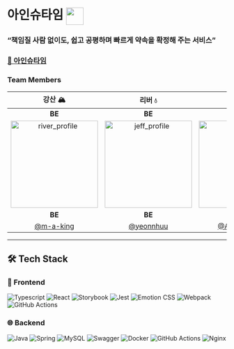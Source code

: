 # 아인슈타임   <img src="https://github.com/user-attachments/assets/b9f4b531-e259-4855-927a-939573544dcd" width="40" height="40" valign="middle" />




### “책임질 사람 없이도, 쉽고 공평하며 빠르게 약속을 확정해 주는 서비스” 
### [🔗 아인슈타임](https://estime.today/)

### Team Members

| 강산 🏔️ | 리버 💧 | 제프리 🍎 | 플린트 🔥 | 메이토 🍅 | 마빈 🎮 | 해삐 😊 | 호이초이 🤡 |
|:-------:|:------:|:---------:|:---------:|:---------:|:-------:|:-------:|:----------:|
| **BE**  | **BE** | **BE**    | **BE**    | **FE**    | **FE**  | **FE**  | **FE**     |
| <img src="https://github.com/user-attachments/assets/b8222adf-c28e-4686-b7b6-7014db3056f9" alt="river_profile" width="200" height="200" /> | <img src="https://github.com/user-attachments/assets/1362c4d0-4282-4801-9b5a-52cbe5c5d673" alt="jeff_profile" width="200" height="200" /> | <img src="https://github.com/user-attachments/assets/122d491e-26e5-46d4-88d8-4921c846ba8c" alt="flint_profile" width="200" height="200" /> | <img src="https://github.com/user-attachments/assets/509c085d-5935-4949-a470-b5fc18d933b7" alt="db_profile" width="200" height="200" /> | <img src="https://github.com/user-attachments/assets/04e762d7-9e2f-4204-9724-c0db6c25ac42" alt="marvin_profile" width="200" height="200" /> | <img src="https://github.com/user-attachments/assets/002d6291-3c30-4464-a4da-c464f60b3890" alt="happi_profile" width="200" height="200" /> | <img src="https://github.com/user-attachments/assets/f6fb0179-f5a3-469d-ab76-8db7a86878bf" alt="hoyy_profile" width="200" height="200" /> | <img src="https://github.com/user-attachments/assets/04e762d7-9e2f-4204-9724-c0db6c25ac42" alt="meito_profile" width="200" height="200" /> |
|**BE**|**BE**|**BE**|**BE**|**FE**|**FE**|**FE**|**FE**|
|[@m-a-king](https://github.com/m-a-king)|[@yeonnhuu](https://github.com/yeonnhuu)|[@AppleMint98](https://github.com/applemint98)|[@jhan0121](https://github.com/jhan0121)|[@Db0111](https://github.com/Db0111)|[@spoyodevelop](https://github.com/spoyodevelop)|[@thgml05](https://github.com/thgml05)|[@hoyychoi](https://github.com/hoyychoi)|

***

## 🛠️ Tech Stack

### 🎨 Frontend 

![Typescript](https://img.shields.io/badge/typescript-%233178C6.svg?style=for-the-badge&logo=typescript&logoColor=white)
![React](https://img.shields.io/badge/react-%23333333.svg?style=for-the-badge&logo=react&logoColor=#61DAFB)
![Storybook](https://img.shields.io/badge/storybook-%23FF4785.svg?style=for-the-badge&logo=storybook&logoColor=white)
![Jest](https://img.shields.io/badge/jest-%23C21325.svg?style=for-the-badge&logo=jest&logoColor=white)
![Emotion CSS](https://img.shields.io/badge/Emotion-%23F786AD.svg?style=for-the-badge&logo=styledcomponents&logoColor=white)
![Webpack](https://img.shields.io/badge/webpack-%238DD6F9.svg?style=for-the-badge&logo=webpack&logoColor=000)
![GitHub Actions](https://img.shields.io/badge/github%20actions-%232088FF.svg?style=for-the-badge&logo=githubactions&logoColor=white)



### 🌐 Backend

![Java](https://img.shields.io/badge/java-%23ED8B00.svg?style=for-the-badge&logo=openjdk&logoColor=white)
![Spring](https://img.shields.io/badge/spring-%236DB33F.svg?style=for-the-badge&logo=spring&logoColor=white)
![MySQL](https://img.shields.io/badge/mysql-4479A1.svg?style=for-the-badge&logo=mysql&logoColor=white)
![Swagger](https://img.shields.io/badge/-Swagger-%23Clojure?style=for-the-badge&logo=swagger&logoColor=white)
![Docker](https://img.shields.io/badge/docker-%230db7ed.svg?style=for-the-badge&logo=docker&logoColor=white)
![GitHub Actions](https://img.shields.io/badge/github%20actions-%232671E5.svg?style=for-the-badge&logo=githubactions&logoColor=white)
![Nginx](https://img.shields.io/badge/nginx-%23009639.svg?style=for-the-badge&logo=nginx&logoColor=white)

